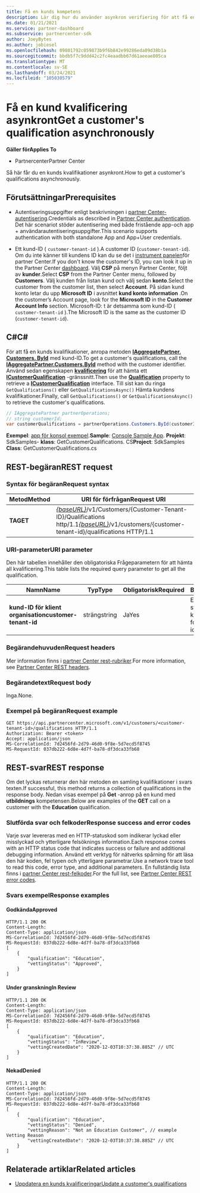 ```yaml
---
title: Få en kunds kompetens
description: Lär dig hur du använder asynkron verifiering för att få en kund kvalificering via API för partner Center. Partner kan använda detta för att validera utbildnings kunder.
ms.date: 01/21/2021
ms.service: partner-dashboard
ms.subservice: partnercenter-sdk
author: JoeyBytes
ms.author: jobiesel
ms.openlocfilehash: 09801792c059873b9f6b842e99286eda09d38b1a
ms.sourcegitcommit: bbdb5f7c9ddd42c2fc4eaadbb67d61aeeae805ca
ms.translationtype: MT
ms.contentlocale: sv-SE
ms.lasthandoff: 03/24/2021
ms.locfileid: "105030579"
---
```

# <a name="get-a-customers-qualification-asynchronously"></a><span data-ttu-id="8e852-104">Få en kund kvalificering asynkront</span><span class="sxs-lookup"><span data-stu-id="8e852-104">Get a customer's qualification asynchronously</span></span>

<span data-ttu-id="8e852-105">**Gäller för**</span><span class="sxs-lookup"><span data-stu-id="8e852-105">**Applies To**</span></span>

- <span data-ttu-id="8e852-106">Partnercenter</span><span class="sxs-lookup"><span data-stu-id="8e852-106">Partner Center</span></span>

<span data-ttu-id="8e852-107">Så här får du en kunds kvalifikationer asynkront.</span><span class="sxs-lookup"><span data-stu-id="8e852-107">How to get a customer's qualifications asynchronously.</span></span>

## <a name="prerequisites"></a><span data-ttu-id="8e852-108">Förutsättningar</span><span class="sxs-lookup"><span data-stu-id="8e852-108">Prerequisites</span></span>

- <span data-ttu-id="8e852-109">Autentiseringsuppgifter enligt beskrivningen i [partner Center-autentisering](partner-center-authentication.md).</span><span class="sxs-lookup"><span data-stu-id="8e852-109">Credentials as described in [Partner Center authentication](partner-center-authentication.md).</span></span> <span data-ttu-id="8e852-110">Det här scenariot stöder autentisering med både fristående app-och app + användarautentiseringsuppgifter.</span><span class="sxs-lookup"><span data-stu-id="8e852-110">This scenario supports authentication with both standalone App and App+User credentials.</span></span>

- <span data-ttu-id="8e852-111">Ett kund-ID ( `customer-tenant-id` ).</span><span class="sxs-lookup"><span data-stu-id="8e852-111">A customer ID (`customer-tenant-id`).</span></span> <span data-ttu-id="8e852-112">Om du inte känner till kundens ID kan du se det i [instrument panelen](https://partner.microsoft.com/dashboard)för partner Center.</span><span class="sxs-lookup"><span data-stu-id="8e852-112">If you don't know the customer's ID, you can look it up in the Partner Center [dashboard](https://partner.microsoft.com/dashboard).</span></span> <span data-ttu-id="8e852-113">Välj **CSP** på menyn Partner Center, följt av **kunder**.</span><span class="sxs-lookup"><span data-stu-id="8e852-113">Select **CSP** from the Partner Center menu, followed by **Customers**.</span></span> <span data-ttu-id="8e852-114">Välj kunden från listan kund och välj sedan **konto**.</span><span class="sxs-lookup"><span data-stu-id="8e852-114">Select the customer from the customer list, then select **Account**.</span></span> <span data-ttu-id="8e852-115">På sidan kund konto letar du upp **Microsoft ID** i avsnittet **kund konto information** .</span><span class="sxs-lookup"><span data-stu-id="8e852-115">On the customer’s Account page, look for the **Microsoft ID** in the **Customer Account Info** section.</span></span> <span data-ttu-id="8e852-116">Microsoft-ID: t är detsamma som kund-ID ( `customer-tenant-id` ).</span><span class="sxs-lookup"><span data-stu-id="8e852-116">The Microsoft ID is the same as the customer ID  (`customer-tenant-id`).</span></span>

## <a name="c"></a><span data-ttu-id="8e852-117">C\#</span><span class="sxs-lookup"><span data-stu-id="8e852-117">C\#</span></span>

<span data-ttu-id="8e852-118">För att få en kunds kvalifikationer, anropa metoden [**IAggregatePartner. Customers. ById**](/dotnet/api/microsoft.store.partnercenter.customers.icustomercollection.byid) med kund-ID.</span><span class="sxs-lookup"><span data-stu-id="8e852-118">To get a customer's qualifications, call the [**IAggregatePartner.Customers.ById**](/dotnet/api/microsoft.store.partnercenter.customers.icustomercollection.byid) method with the customer identifier.</span></span> <span data-ttu-id="8e852-119">Använd sedan egenskapen [**kvalificering**](/dotnet/api/microsoft.store.partnercenter.customers.icustomer.qualification) för att hämta ett [**ICustomerQualification**](/dotnet/api/microsoft.store.partnercenter.qualification.icustomerqualification) -gränssnitt.</span><span class="sxs-lookup"><span data-stu-id="8e852-119">Then use the [**Qualification**](/dotnet/api/microsoft.store.partnercenter.customers.icustomer.qualification) property to retrieve a [**ICustomerQualification**](/dotnet/api/microsoft.store.partnercenter.qualification.icustomerqualification) interface.</span></span> <span data-ttu-id="8e852-120">Till sist kan du ringa `GetQualifications()` eller `GetQualificationsAsync()` Hämta kundens kvalifikationer.</span><span class="sxs-lookup"><span data-stu-id="8e852-120">Finally, call `GetQualifications()` or `GetQualificationsAsync()` to retrieve the customer's qualifications.</span></span>

``` csharp
// IAggregatePartner partnerOperations;
// string customerId;
var customerQualifications = partnerOperations.Customers.ById(customerId).Qualification.GetQualifications();
```

<span data-ttu-id="8e852-121">**Exempel**: [app för konsol exempel](https://github.com/microsoft/Partner-Center-DotNet-Samples).</span><span class="sxs-lookup"><span data-stu-id="8e852-121">**Sample**: [Console Sample App](https://github.com/microsoft/Partner-Center-DotNet-Samples).</span></span> <span data-ttu-id="8e852-122">**Projekt**: SdkSamples- **klass**: GetCustomerQualifications. CS</span><span class="sxs-lookup"><span data-stu-id="8e852-122">**Project**: SdkSamples **Class**: GetCustomerQualifications.cs</span></span>

## <a name="rest-request"></a><span data-ttu-id="8e852-123">REST-begäran</span><span class="sxs-lookup"><span data-stu-id="8e852-123">REST request</span></span>

### <a name="request-syntax"></a><span data-ttu-id="8e852-124">Syntax för begäran</span><span class="sxs-lookup"><span data-stu-id="8e852-124">Request syntax</span></span>

| <span data-ttu-id="8e852-125">Metod</span><span class="sxs-lookup"><span data-stu-id="8e852-125">Method</span></span>  | <span data-ttu-id="8e852-126">URI för förfrågan</span><span class="sxs-lookup"><span data-stu-id="8e852-126">Request URI</span></span>                                                                                          |
|---------|------------------------------------------------------------------------------------------------------|
| <span data-ttu-id="8e852-127">**TA**</span><span class="sxs-lookup"><span data-stu-id="8e852-127">**GET**</span></span> | <span data-ttu-id="8e852-128">[*{baseURL}*](partner-center-rest-urls.md)/v1/Customers/{Customer-Tenant-ID}/Qualifications http/1.1</span><span class="sxs-lookup"><span data-stu-id="8e852-128">[*{baseURL}*](partner-center-rest-urls.md)/v1/customers/{customer-tenant-id}/qualifications HTTP/1.1</span></span> |

### <a name="uri-parameter"></a><span data-ttu-id="8e852-129">URI-parameter</span><span class="sxs-lookup"><span data-stu-id="8e852-129">URI parameter</span></span>

<span data-ttu-id="8e852-130">Den här tabellen innehåller den obligatoriska Frågeparametern för att hämta all kvalificering.</span><span class="sxs-lookup"><span data-stu-id="8e852-130">This table lists the required query parameter to get all the qualification.</span></span>

| <span data-ttu-id="8e852-131">Namn</span><span class="sxs-lookup"><span data-stu-id="8e852-131">Name</span></span>               | <span data-ttu-id="8e852-132">Typ</span><span class="sxs-lookup"><span data-stu-id="8e852-132">Type</span></span>   | <span data-ttu-id="8e852-133">Obligatorisk</span><span class="sxs-lookup"><span data-stu-id="8e852-133">Required</span></span> | <span data-ttu-id="8e852-134">Beskrivning</span><span class="sxs-lookup"><span data-stu-id="8e852-134">Description</span></span>                                           |
|--------------------|--------|----------|-------------------------------------------------------|
| <span data-ttu-id="8e852-135">**kund-ID för klient organisation**</span><span class="sxs-lookup"><span data-stu-id="8e852-135">**customer-tenant-id**</span></span> | <span data-ttu-id="8e852-136">sträng</span><span class="sxs-lookup"><span data-stu-id="8e852-136">string</span></span> | <span data-ttu-id="8e852-137">Ja</span><span class="sxs-lookup"><span data-stu-id="8e852-137">Yes</span></span>      | <span data-ttu-id="8e852-138">En GUID-formaterad sträng som identifierar kunden.</span><span class="sxs-lookup"><span data-stu-id="8e852-138">A GUID-formatted string that identifies the customer.</span></span> |

### <a name="request-headers"></a><span data-ttu-id="8e852-139">Begärandehuvuden</span><span class="sxs-lookup"><span data-stu-id="8e852-139">Request headers</span></span>

<span data-ttu-id="8e852-140">Mer information finns i [partner Center rest-rubriker](headers.md).</span><span class="sxs-lookup"><span data-stu-id="8e852-140">For more information, see [Partner Center REST headers](headers.md).</span></span>

### <a name="request-body"></a><span data-ttu-id="8e852-141">Begärandetext</span><span class="sxs-lookup"><span data-stu-id="8e852-141">Request body</span></span>

<span data-ttu-id="8e852-142">Inga.</span><span class="sxs-lookup"><span data-stu-id="8e852-142">None.</span></span>

### <a name="request-example"></a><span data-ttu-id="8e852-143">Exempel på begäran</span><span class="sxs-lookup"><span data-stu-id="8e852-143">Request example</span></span>

```http
GET https://api.partnercenter.microsoft.com/v1/customers/<customer-tenant-id>/qualifications HTTP/1.1
Authorization: Bearer <token>
Accept: application/json
MS-CorrelationId: 7d2456fd-2d79-46d0-9f8e-5d7ecd5f8745
MS-RequestId: 037db222-6d8e-4d7f-ba78-df3dca33fb68
```

## <a name="rest-response"></a><span data-ttu-id="8e852-144">REST-svar</span><span class="sxs-lookup"><span data-stu-id="8e852-144">REST response</span></span>

<span data-ttu-id="8e852-145">Om det lyckas returnerar den här metoden en samling kvalifikationer i svars texten.</span><span class="sxs-lookup"><span data-stu-id="8e852-145">If successful, this method returns a collection of qualifications in the response body.</span></span>  <span data-ttu-id="8e852-146">Nedan visas exempel på **Get** -anrop på en kund med **utbildnings** kompetensen.</span><span class="sxs-lookup"><span data-stu-id="8e852-146">Below are examples of the **GET** call on a customer with the **Education** qualification.</span></span>

### <a name="response-success-and-error-codes"></a><span data-ttu-id="8e852-147">Slutförda svar och felkoder</span><span class="sxs-lookup"><span data-stu-id="8e852-147">Response success and error codes</span></span>

<span data-ttu-id="8e852-148">Varje svar levereras med en HTTP-statuskod som indikerar lyckad eller misslyckad och ytterligare felsöknings information.</span><span class="sxs-lookup"><span data-stu-id="8e852-148">Each response comes with an HTTP status code that indicates success or failure and additional debugging information.</span></span> <span data-ttu-id="8e852-149">Använd ett verktyg för nätverks spårning för att läsa den här koden, fel typen och ytterligare parametrar.</span><span class="sxs-lookup"><span data-stu-id="8e852-149">Use a network trace tool to read this code, error type, and additional parameters.</span></span> <span data-ttu-id="8e852-150">En fullständig lista finns i [partner Center rest-felkoder](error-codes.md).</span><span class="sxs-lookup"><span data-stu-id="8e852-150">For the full list, see [Partner Center REST error codes](error-codes.md).</span></span>

### <a name="response-examples"></a><span data-ttu-id="8e852-151">Svars exempel</span><span class="sxs-lookup"><span data-stu-id="8e852-151">Response examples</span></span>

#### <a name="approved"></a><span data-ttu-id="8e852-152">Godkända</span><span class="sxs-lookup"><span data-stu-id="8e852-152">Approved</span></span>

```http
HTTP/1.1 200 OK
Content-Length:
Content-Type: application/json
MS-CorrelationId: 7d2456fd-2d79-46d0-9f8e-5d7ecd5f8745
MS-RequestId: 037db222-6d8e-4d7f-ba78-df3dca33fb68
[
    {
        "qualification": "Education",
        "vettingStatus": "Approved",
    }
]

```

#### <a name="in-review"></a><span data-ttu-id="8e852-153">Under granskning</span><span class="sxs-lookup"><span data-stu-id="8e852-153">In Review</span></span>

```http
HTTP/1.1 200 OK
Content-Length:
Content-Type: application/json
MS-CorrelationId: 7d2456fd-2d79-46d0-9f8e-5d7ecd5f8745
MS-RequestId: 037db222-6d8e-4d7f-ba78-df3dca33fb68
[
    {
        "qualification": "Education",
        "vettingStatus": "InReview",
        "vettingCreatedDate": "2020-12-03T10:37:38.885Z" // UTC
    }
]

```

#### <a name="denied"></a><span data-ttu-id="8e852-154">Nekad</span><span class="sxs-lookup"><span data-stu-id="8e852-154">Denied</span></span>

```http
HTTP/1.1 200 OK
Content-Length:
Content-Type: application/json
MS-CorrelationId: 7d2456fd-2d79-46d0-9f8e-5d7ecd5f8745
MS-RequestId: 037db222-6d8e-4d7f-ba78-df3dca33fb68
[
    {
        "qualification": "Education",
        "vettingStatus": "Denied",
        "vettingReason": "Not an Education Customer", // example Vetting Reason
        "vettingCreatedDate": "2020-12-03T10:37:38.885Z" // UTC
    }
]

```

## <a name="related-articles"></a><span data-ttu-id="8e852-155">Relaterade artiklar</span><span class="sxs-lookup"><span data-stu-id="8e852-155">Related articles</span></span>

- [<span data-ttu-id="8e852-156">Uppdatera en kunds kvalificeringar</span><span class="sxs-lookup"><span data-stu-id="8e852-156">Update a customer's qualifications</span></span>](./update-customer-qualification-asynchronous.md)
